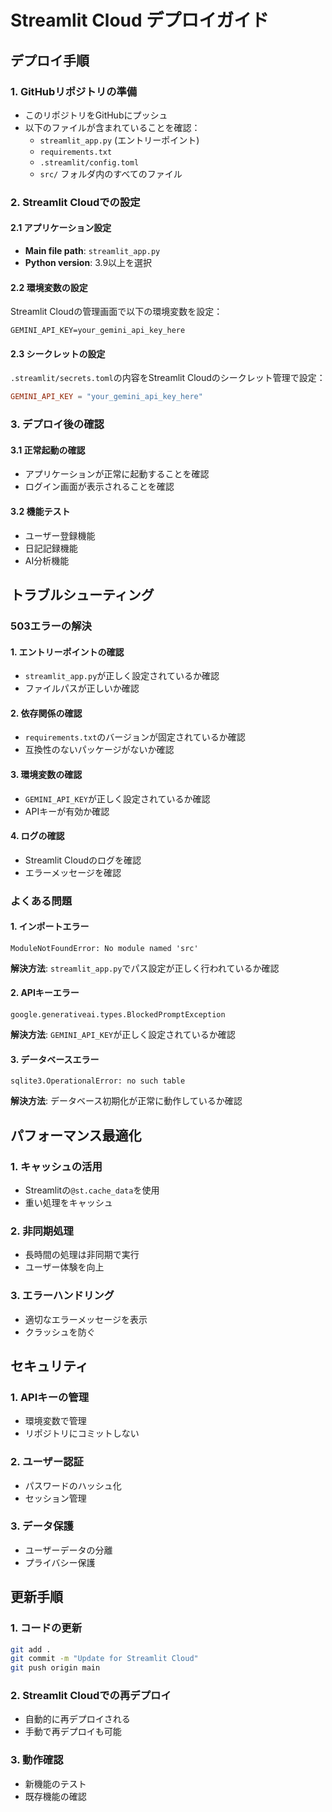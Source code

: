 # Streamlit Cloud デプロイガイド

## デプロイ手順

### 1. GitHubリポジトリの準備
- このリポジトリをGitHubにプッシュ
- 以下のファイルが含まれていることを確認：
  - `streamlit_app.py` (エントリーポイント)
  - `requirements.txt`
  - `.streamlit/config.toml`
  - `src/` フォルダ内のすべてのファイル

### 2. Streamlit Cloudでの設定

#### 2.1 アプリケーション設定
- **Main file path**: `streamlit_app.py`
- **Python version**: 3.9以上を選択

#### 2.2 環境変数の設定
Streamlit Cloudの管理画面で以下の環境変数を設定：

```
GEMINI_API_KEY=your_gemini_api_key_here
```

#### 2.3 シークレットの設定
`.streamlit/secrets.toml`の内容をStreamlit Cloudのシークレット管理で設定：

```toml
GEMINI_API_KEY = "your_gemini_api_key_here"
```

### 3. デプロイ後の確認

#### 3.1 正常起動の確認
- アプリケーションが正常に起動することを確認
- ログイン画面が表示されることを確認

#### 3.2 機能テスト
- ユーザー登録機能
- 日記記録機能
- AI分析機能

## トラブルシューティング

### 503エラーの解決

#### 1. エントリーポイントの確認
- `streamlit_app.py`が正しく設定されているか確認
- ファイルパスが正しいか確認

#### 2. 依存関係の確認
- `requirements.txt`のバージョンが固定されているか確認
- 互換性のないパッケージがないか確認

#### 3. 環境変数の確認
- `GEMINI_API_KEY`が正しく設定されているか確認
- APIキーが有効か確認

#### 4. ログの確認
- Streamlit Cloudのログを確認
- エラーメッセージを確認

### よくある問題

#### 1. インポートエラー
```
ModuleNotFoundError: No module named 'src'
```
**解決方法**: `streamlit_app.py`でパス設定が正しく行われているか確認

#### 2. APIキーエラー
```
google.generativeai.types.BlockedPromptException
```
**解決方法**: `GEMINI_API_KEY`が正しく設定されているか確認

#### 3. データベースエラー
```
sqlite3.OperationalError: no such table
```
**解決方法**: データベース初期化が正常に動作しているか確認

## パフォーマンス最適化

### 1. キャッシュの活用
- Streamlitの`@st.cache_data`を使用
- 重い処理をキャッシュ

### 2. 非同期処理
- 長時間の処理は非同期で実行
- ユーザー体験を向上

### 3. エラーハンドリング
- 適切なエラーメッセージを表示
- クラッシュを防ぐ

## セキュリティ

### 1. APIキーの管理
- 環境変数で管理
- リポジトリにコミットしない

### 2. ユーザー認証
- パスワードのハッシュ化
- セッション管理

### 3. データ保護
- ユーザーデータの分離
- プライバシー保護

## 更新手順

### 1. コードの更新
```bash
git add .
git commit -m "Update for Streamlit Cloud"
git push origin main
```

### 2. Streamlit Cloudでの再デプロイ
- 自動的に再デプロイされる
- 手動で再デプロイも可能

### 3. 動作確認
- 新機能のテスト
- 既存機能の確認 